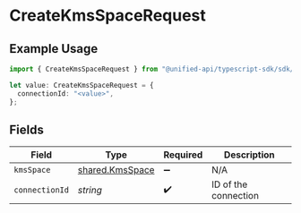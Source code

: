 # CreateKmsSpaceRequest

## Example Usage

```typescript
import { CreateKmsSpaceRequest } from "@unified-api/typescript-sdk/sdk/models/operations";

let value: CreateKmsSpaceRequest = {
  connectionId: "<value>",
};
```

## Fields

| Field                                                     | Type                                                      | Required                                                  | Description                                               |
| --------------------------------------------------------- | --------------------------------------------------------- | --------------------------------------------------------- | --------------------------------------------------------- |
| `kmsSpace`                                                | [shared.KmsSpace](../../../sdk/models/shared/kmsspace.md) | :heavy_minus_sign:                                        | N/A                                                       |
| `connectionId`                                            | *string*                                                  | :heavy_check_mark:                                        | ID of the connection                                      |